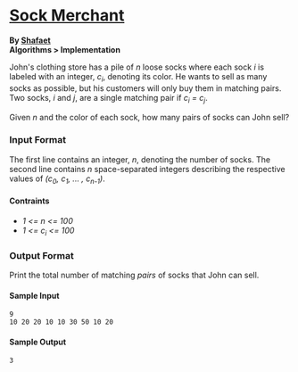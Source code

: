 # [Sock Merchant](https://www.hackerrank.com/challenges/sock-merchant)

**By [Shafaet](https://www.hackerrank.com/shafaet)**    
**Algorithms > Implementation**

John's clothing store has a pile of *n* loose socks where each sock *i* is labeled with an integer, *c<sub>i</sub>*, denoting its color. He wants to sell as many socks as possible, but his customers will only buy them in matching pairs. Two socks, *i* and *j*, are a single matching pair if *c<sub>i</sub> = c<sub>j</sub>*.

Given *n* and the color of each sock, how many pairs of socks can John sell?

### Input Format

The first line contains an integer, *n*, denoting the number of socks.
The second line contains *n* space-separated integers describing the respective values of *(c<sub>0</sub>, c<sub>1</sub>, ... , c<sub>n-1</sub>)*.

#### Contraints

- *1 <= n <= 100*
- *1 <= c<sub>i</sub> <= 100*

### Output Format

Print the total number of matching *pairs* of socks that John can sell.

#### Sample Input

```
9
10 20 20 10 10 30 50 10 20
```

#### Sample Output

```
3
```
 
